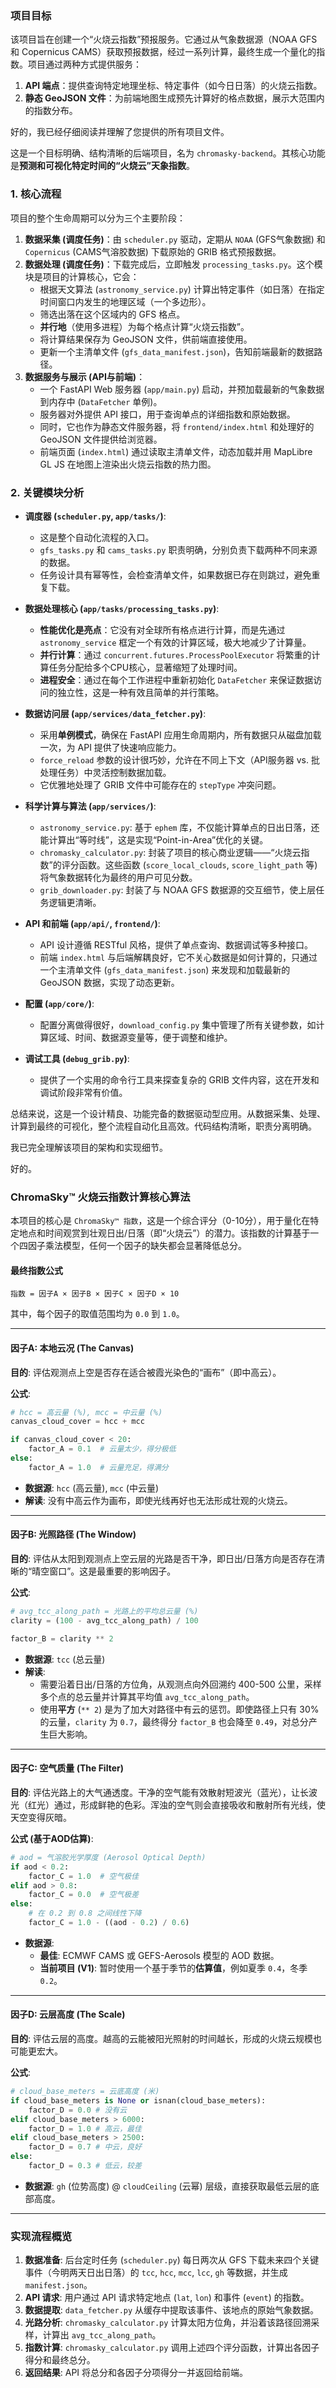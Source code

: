 ### 项目目标

该项目旨在创建一个“火烧云指数”预报服务。它通过从气象数据源（NOAA GFS 和 Copernicus CAMS）获取预报数据，经过一系列计算，最终生成一个量化的指数。项目通过两种方式提供服务：

1.  **API 端点**：提供查询特定地理坐标、特定事件（如今日日落）的火烧云指数。
2.  **静态 GeoJSON 文件**：为前端地图生成预先计算好的格点数据，展示大范围内的指数分布。

好的，我已经仔细阅读并理解了您提供的所有项目文件。

这是一个目标明确、结构清晰的后端项目，名为 `chromasky-backend`。其核心功能是**预测和可视化特定时间的“火烧云”天象指数**。

### 1. 核心流程

项目的整个生命周期可以分为三个主要阶段：

1.  **数据采集 (调度任务)**：由 `scheduler.py` 驱动，定期从 `NOAA` (GFS气象数据) 和 `Copernicus` (CAMS气溶胶数据) 下载原始的 GRIB 格式预报数据。
2.  **数据处理 (调度任务)**：下载完成后，立即触发 `processing_tasks.py`。这个模块是项目的计算核心，它会：
    *   根据天文算法 (`astronomy_service.py`) 计算出特定事件（如日落）在指定时间窗口内发生的地理区域（一个多边形）。
    *   筛选出落在这个区域内的 GFS 格点。
    *   **并行地**（使用多进程）为每个格点计算“火烧云指数”。
    *   将计算结果保存为 GeoJSON 文件，供前端直接使用。
    *   更新一个主清单文件 (`gfs_data_manifest.json`)，告知前端最新的数据路径。
3.  **数据服务与展示 (API与前端)**：
    *   一个 FastAPI Web 服务器 (`app/main.py`) 启动，并预加载最新的气象数据到内存中 (`DataFetcher` 单例)。
    *   服务器对外提供 API 接口，用于查询单点的详细指数和原始数据。
    *   同时，它也作为静态文件服务器，将 `frontend/index.html` 和处理好的 GeoJSON 文件提供给浏览器。
    *   前端页面 (`index.html`) 通过读取主清单文件，动态加载并用 MapLibre GL JS 在地图上渲染出火烧云指数的热力图。

### 2. 关键模块分析

*   **调度器 (`scheduler.py`, `app/tasks/`)**:
    *   这是整个自动化流程的入口。
    *   `gfs_tasks.py` 和 `cams_tasks.py` 职责明确，分别负责下载两种不同来源的数据。
    *   任务设计具有幂等性，会检查清单文件，如果数据已存在则跳过，避免重复下载。

*   **数据处理核心 (`app/tasks/processing_tasks.py`)**:
    *   **性能优化是亮点**：它没有对全球所有格点进行计算，而是先通过 `astronomy_service` 框定一个有效的计算区域，极大地减少了计算量。
    *   **并行计算**：通过 `concurrent.futures.ProcessPoolExecutor` 将繁重的计算任务分配给多个CPU核心，显著缩短了处理时间。
    *   **进程安全**：通过在每个工作进程中重新初始化 `DataFetcher` 来保证数据访问的独立性，这是一种有效且简单的并行策略。

*   **数据访问层 (`app/services/data_fetcher.py`)**:
    *   采用**单例模式**，确保在 FastAPI 应用生命周期内，所有数据只从磁盘加载一次，为 API 提供了快速响应能力。
    *   `force_reload` 参数的设计很巧妙，允许在不同上下文（API服务器 vs. 批处理任务）中灵活控制数据加载。
    *   它优雅地处理了 GRIB 文件中可能存在的 `stepType` 冲突问题。

*   **科学计算与算法 (`app/services/`)**:
    *   `astronomy_service.py`: 基于 `ephem` 库，不仅能计算单点的日出日落，还能计算出“等时线”，这是实现“Point-in-Area”优化的关键。
    *   `chromasky_calculator.py`: 封装了项目的核心商业逻辑——“火烧云指数”的评分函数。这些函数 (`score_local_clouds`, `score_light_path` 等) 将气象数据转化为最终的用户可见分数。
    *   `grib_downloader.py`: 封装了与 NOAA GFS 数据源的交互细节，使上层任务逻辑更清晰。

*   **API 和前端 (`app/api/`, `frontend/`)**:
    *   API 设计遵循 RESTful 风格，提供了单点查询、数据调试等多种接口。
    *   前端 `index.html` 与后端解耦良好，它不关心数据是如何计算的，只通过一个主清单文件 (`gfs_data_manifest.json`) 来发现和加载最新的 GeoJSON 数据，实现了动态更新。

*   **配置 (`app/core/`)**:
    *   配置分离做得很好，`download_config.py` 集中管理了所有关键参数，如计算区域、时间、数据源变量等，便于调整和维护。

*   **调试工具 (`debug_grib.py`)**:
    *   提供了一个实用的命令行工具来探查复杂的 GRIB 文件内容，这在开发和调试阶段非常有价值。

总结来说，这是一个设计精良、功能完备的数据驱动型应用。从数据采集、处理、计算到最终的可视化，整个流程自动化且高效。代码结构清晰，职责分离明确。

我已完全理解该项目的架构和实现细节。

好的。


### ChromaSky™ 火烧云指数计算核心算法

本项目的核心是 `ChromaSky™ 指数`，这是一个综合评分（0-10分），用于量化在特定地点和时间观赏到壮观日出/日落（即“火烧云”）的潜力。该指数的计算基于一个四因子乘法模型，任何一个因子的缺失都会显著降低总分。

#### 最终指数公式

```
指数 = 因子A × 因子B × 因子C × 因子D × 10
```

其中，每个因子的取值范围均为 `0.0` 到 `1.0`。

---

#### 因子A: 本地云况 (The Canvas)

**目的**: 评估观测点上空是否存在适合被霞光染色的“画布”（即中高云）。

**公式**:
```python
# hcc = 高云量 (%), mcc = 中云量 (%)
canvas_cloud_cover = hcc + mcc

if canvas_cloud_cover < 20:
    factor_A = 0.1  # 云量太少，得分极低
else:
    factor_A = 1.0  # 云量充足，得满分
```
*   **数据源**: `hcc` (高云量), `mcc` (中云量)
*   **解读**: 没有中高云作为画布，即使光线再好也无法形成壮观的火烧云。

---

#### 因子B: 光照路径 (The Window)

**目的**: 评估从太阳到观测点上空云层的光路是否干净，即日出/日落方向是否存在清晰的“晴空窗口”。这是最重要的影响因子。

**公式**:
```python
# avg_tcc_along_path = 光路上的平均总云量 (%)
clarity = (100 - avg_tcc_along_path) / 100

factor_B = clarity ** 2
```
*   **数据源**: `tcc` (总云量)
*   **解读**:
    *   需要沿着日出/日落的方位角，从观测点向外回溯约 400-500 公里，采样多个点的总云量并计算其平均值 `avg_tcc_along_path`。
    *   使用**平方** (`** 2`) 是为了加大对路径中有云的惩罚。即使路径上只有 30% 的云量，`clarity` 为 `0.7`，最终得分 `factor_B` 也会降至 `0.49`，对总分产生巨大影响。

---

#### 因子C: 空气质量 (The Filter)

**目的**: 评估光路上的大气通透度。干净的空气能有效散射短波光（蓝光），让长波光（红光）通过，形成鲜艳的色彩。浑浊的空气则会直接吸收和散射所有光线，使天空变得灰暗。

**公式 (基于AOD估算)**:
```python
# aod = 气溶胶光学厚度 (Aerosol Optical Depth)
if aod < 0.2:
    factor_C = 1.0  # 空气极佳
elif aod > 0.8:
    factor_C = 0.0  # 空气极差
else:
    # 在 0.2 到 0.8 之间线性下降
    factor_C = 1.0 - ((aod - 0.2) / 0.6)
```
*   **数据源**:
    *   **最佳**: ECMWF CAMS 或 GEFS-Aerosols 模型的 AOD 数据。
    *   **当前项目 (V1)**: 暂时使用一个基于季节的**估算值**，例如夏季 `0.4`，冬季 `0.2`。

---

#### 因子D: 云层高度 (The Scale)

**目的**: 评估云层的高度。越高的云能被阳光照射的时间越长，形成的火烧云规模也可能更宏大。

**公式**:
```python
# cloud_base_meters = 云底高度 (米)
if cloud_base_meters is None or isnan(cloud_base_meters):
    factor_D = 0.0 # 没有云
elif cloud_base_meters > 6000:
    factor_D = 1.0 # 高云，最佳
elif cloud_base_meters > 2500:
    factor_D = 0.7 # 中云，良好
else:
    factor_D = 0.3 # 低云，较差
```
*   **数据源**: `gh` (位势高度) @ `cloudCeiling` (云幂) 层级，直接获取最低云层的底部高度。

---

### **实现流程概览**

1.  **数据准备**: 后台定时任务 (`scheduler.py`) 每日两次从 GFS 下载未来四个关键事件（今明两天日出日落）的 `tcc`, `hcc`, `mcc`, `lcc`, `gh` 等数据，并生成 `manifest.json`。
2.  **API 请求**: 用户通过 API 请求特定地点 (`lat`, `lon`) 和事件 (`event`) 的指数。
3.  **数据提取**: `data_fetcher.py` 从缓存中提取该事件、该地点的原始气象数据。
4.  **光路分析**: `chromasky_calculator.py` 计算太阳方位角，并沿着该路径回溯采样，计算出 `avg_tcc_along_path`。
5.  **指数计算**: `chromasky_calculator.py` 调用上述四个评分函数，计算出各因子得分和最终总分。
6.  **返回结果**: API 将总分和各因子分项得分一并返回给前端。